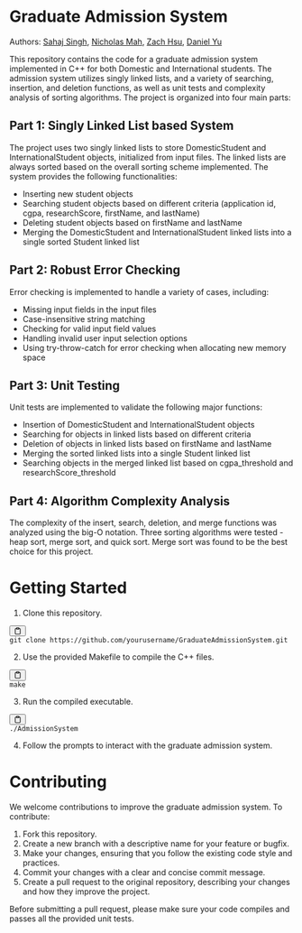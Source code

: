 # Graduate Admission System

Authors:
[Sahaj Singh](https://github.com/SatireSage), [Nicholas Mah](https://github.com/NickMoo5), [Zach Hsu](https://github.com/zach-hsu), [Daniel Yu](https://github.com/danielqyu)

This repository contains the code for a graduate admission system implemented in C++ for both Domestic and International students. The admission system utilizes singly linked lists, and a variety of searching, insertion, and deletion functions, as well as unit tests and complexity analysis of sorting algorithms. The project is organized into four main parts:

## Part 1: Singly Linked List based System

The project uses two singly linked lists to store DomesticStudent and InternationalStudent objects, initialized from input files. The linked lists are always sorted based on the overall sorting scheme implemented. The system provides the following functionalities:

- Inserting new student objects
- Searching student objects based on different criteria (application id, cgpa, researchScore, firstName, and lastName)
- Deleting student objects based on firstName and lastName
- Merging the DomesticStudent and InternationalStudent linked lists into a single sorted Student linked list

## Part 2: Robust Error Checking

Error checking is implemented to handle a variety of cases, including:

- Missing input fields in the input files
- Case-insensitive string matching
- Checking for valid input field values
- Handling invalid user input selection options
- Using try-throw-catch for error checking when allocating new memory space

## Part 3: Unit Testing

Unit tests are implemented to validate the following major functions:

- Insertion of DomesticStudent and InternationalStudent objects
- Searching for objects in linked lists based on different criteria
- Deletion of objects in linked lists based on firstName and lastName
- Merging the sorted linked lists into a single Student linked list
- Searching objects in the merged linked list based on cgpa_threshold and researchScore_threshold

## Part 4: Algorithm Complexity Analysis

The complexity of the insert, search, deletion, and merge functions was analyzed using the big-O notation. Three sorting algorithms were tested - heap sort, merge sort, and quick sort. Merge sort was found to be the best choice for this project.

# Getting Started

1. Clone this repository.

<pre><div class="bg-black rounded-md mb-4"><div class="flex items-center relative text-gray-200 bg-gray-800 px-4 py-2 text-xs font-sans justify-between rounded-t-md"><span></span><button class="flex ml-auto gap-2"><svg stroke="currentColor" fill="none" stroke-width="2" viewBox="0 0 24 24" stroke-linecap="round" stroke-linejoin="round" class="h-4 w-4" height="1em" width="1em" xmlns="http://www.w3.org/2000/svg"><path d="M16 4h2a2 2 0 0 1 2 2v14a2 2 0 0 1-2 2H6a2 2 0 0 1-2-2V6a2 2 0 0 1 2-2h2"></path><rect x="8" y="2" width="8" height="4" rx="1" ry="1"></rect></svg></button></div><div class="p-4 overflow-y-auto"><code class="!whitespace-pre hljs language-bash">git clone https://github.com/yourusername/GraduateAdmissionSystem.git
</code></div></div></pre>

2. Use the provided Makefile to compile the C++ files.

<pre><div class="bg-black rounded-md mb-4"><div class="flex items-center relative text-gray-200 bg-gray-800 px-4 py-2 text-xs font-sans justify-between rounded-t-md"><span></span><button class="flex ml-auto gap-2"><svg stroke="currentColor" fill="none" stroke-width="2" viewBox="0 0 24 24" stroke-linecap="round" stroke-linejoin="round" class="h-4 w-4" height="1em" width="1em" xmlns="http://www.w3.org/2000/svg"><path d="M16 4h2a2 2 0 0 1 2 2v14a2 2 0 0 1-2 2H6a2 2 0 0 1-2-2V6a2 2 0 0 1 2-2h2"></path><rect x="8" y="2" width="8" height="4" rx="1" ry="1"></rect></svg></button></div><div class="p-4 overflow-y-auto"><code class="!whitespace-pre hljs language-go">make
</code></div></div></pre>

3. Run the compiled executable.

<pre><div class="bg-black rounded-md mb-4"><div class="flex items-center relative text-gray-200 bg-gray-800 px-4 py-2 text-xs font-sans justify-between rounded-t-md"><button class="flex ml-auto gap-2"><svg stroke="currentColor" fill="none" stroke-width="2" viewBox="0 0 24 24" stroke-linecap="round" stroke-linejoin="round" class="h-4 w-4" height="1em" width="1em" xmlns="http://www.w3.org/2000/svg"><path d="M16 4h2a2 2 0 0 1 2 2v14a2 2 0 0 1-2 2H6a2 2 0 0 1-2-2V6a2 2 0 0 1 2-2h2"></path><rect x="8" y="2" width="8" height="4" rx="1" ry="1"></rect></svg></button></div><div class="p-4 overflow-y-auto"><code class="!whitespace-pre hljs">./AdmissionSystem
</code></div></div></pre>

4. Follow the prompts to interact with the graduate admission system.

# Contributing

We welcome contributions to improve the graduate admission system. To contribute:

1. Fork this repository.
2. Create a new branch with a descriptive name for your feature or bugfix.
3. Make your changes, ensuring that you follow the existing code style and practices.
4. Commit your changes with a clear and concise commit message.
5. Create a pull request to the original repository, describing your changes and how they improve the project.

Before submitting a pull request, please make sure your code compiles and passes all the provided unit tests.
